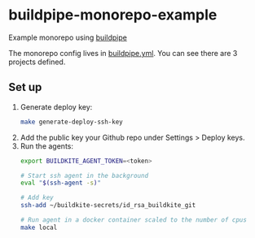 # buildpipe-monorepo-example

Example monorepo using [buildpipe](https://github.com/ksindi/buildpipe/)

The monorepo config lives in [buildpipe.yml](https://github.com/ksindi/buildpipe-monorepo-example/blob/master/buildpipe.yml).
You can see there are 3 projects defined.

## Set up

1. Generate deploy key:
    ```bash
    make generate-deploy-ssh-key
    ```
1. Add the public key your Github repo under Settings > Deploy keys.
1. Run the agents:
    ```bash
    export BUILDKITE_AGENT_TOKEN=<token>

    # Start ssh agent in the background
    eval "$(ssh-agent -s)"

    # Add key
    ssh-add ~/buildkite-secrets/id_rsa_buildkite_git

    # Run agent in a docker container scaled to the number of cpus
    make local
    ```
